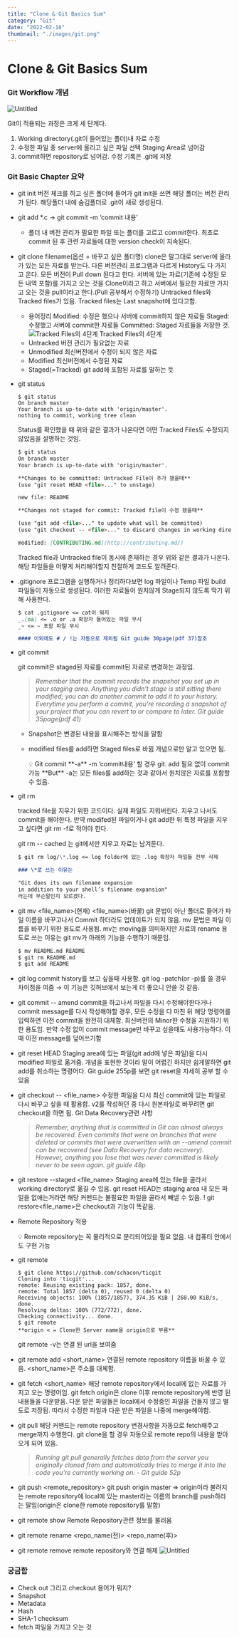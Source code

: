 ```yaml
---
title: "Clone & Git Basics Sum"
category: "Git"
date: "2022-02-18"
thumbnail: "./images/git.png"
---
```


# Clone & Git Basics Sum

### Git Workflow 개념

![Untitled](./images/Clone/Untitled.png)

Git이 적용되는 과정은 크게 세 단계다.

1. Working directory(.git이 들어있는 폴더)내 자료 수정
2. 수정한 파일 중 server에 올리고 싶은 파일 선택 Staging Area로 넘어감
3. commit하면 repository로 넘어감. 수정 기록은 .git에 저장

### Git Basic Chapter 요약

- git init
  버전 체크를 하고 싶은 폴더에 들어가 git init을 쓰면 해당 폴더는 버전 관리가 된다.
  해당폴더 내에 숨김폴더로 .git이 새로 생성된다.
- git add \*.c → git commit -m ‘commit 내용’
  - 폴더 내 버전 관리가 필요한 파일 또는 폴더를 고르고 commit한다. 최초로 commit 된 후 관련 자료들에 대한 version check이 지속된다.
- git clone <url> filename(옵션 = 바꾸고 싶은 폴더명)
  clone은 말그대로 server에 올라가 있는 모든 자료를 받는다. 다른 버전관리 프로그램과 다르게 History도 다 가지고 온다. 모든 버전이 Pull down 된다고 한다. 서버에 있는 자료(기존에 수정된 모든 내역 포함)를 가지고 오는 것을 Clone이라고 하고 서버에서 필요한 자료만 가지고 오는 것을 pull이라고 한다.(Pull 공부해서 수정하기)
  Untracked files와 Tracked files가 있음. Tracked files는 Last snapshot에 있다고함.
  - 용어정리
    Modified: 수정은 했으나 서버에 commit하지 않은 자료들
    Staged: 수정했고 서버에 commit한 자료들
    Committed: Staged 자료들을 저장한 것.
    ![Tracked Files의 4단계 ](./images/Clone/Untitled1.png)
    Tracked Files의 4단계
  - Untracked 버전 관리가 필요없는 자료
  - Unmodified 최신버전에서 수정이 되지 않은 자료
  - Modified 최신버전에서 수정된 자료
  - Staged(=Tracked) git add에 포함된 자료를 말하는 듯
- git status

  ```markup
  $ git status
  On branch master
  Your branch is up-to-date with 'origin/master'.
  nothing to commit, working tree clean
  ```

  Status를 확인했을 때 위와 같은 결과가 나온다면 어떤 Tracked Files도 수정되지 않았음을 설명하는 것임.

  ```markdown
  $ git status
  On branch master
  Your branch is up-to-date with 'origin/master'.

  **Changes to be committed: Untracked File이 추가 됐을때**
  (use "git reset HEAD <file>..." to unstage)

  new file: README

  **Changes not staged for commit: Tracked file이 수정 됐을때**

  (use "git add <file>..." to update what will be committed)
  (use "git checkout -- <file>..." to discard changes in working directory)

  modified: [CONTRIBUTING.md](http://contributing.md/)
  ```

  Tracked file과 Untracked file이 동시에 존재하는 경우 위와 같은 결과가 나온다.
  해당 파일들을 어떻게 처리해야할지 친절하게 코드도 알려준다.

- .gitignore
  프로그램을 실행하거나 정리하다보면 log 파일이나 Temp 파일 build 파일들이 자동으로 생성된다. 이러한 자료들이 원치않게 Stage되지 않도록 막기 위해 사용한다.

  ```markdown
  $ cat .gitignore <= cat이 뭐지
  _.[oa] <= .o or .a 확장자 들어있는 파일 무시
  _~ <= ~ 포함 파일 무시

  #### 이외에도 # / !는 자동으로 제외됨 Git guide 30page(pdf 37)참조
  ```

- git commit

  git commit은 staged된 자료를 commit된 자료로 변경하는 과정임.

  > _Remember that the commit records the snapshot you set up in your staging area. Anything you didn’t stage is still sitting there modified; you can do another commit to add it to your history. Everytime you perform a commit, you’re recording a snapshot of your project that you can revert to or compare to later. Git guide 35page(pdf 41)_

  - Snapshot은 변경된 내용을 표시해주는 방식을 말함
  - modified files를 add하면 Staged files로 바뀜 개념으로만 알고 있으면 됨.

    <aside>
    💡 Git commit **-a** -m ‘commit내용’ 할 경우 git. add 필요 없이 commit 가능 
    **But** -a는 모든 files를 add하는 것과 같아서 원치않은 자료를 포함할수 있음.

    </aside>

- git rm

  tracked file을 지우기 위한 코드이다. 실제 파일도 지워버린다. 지우고 나서도 commit을 해야한다. 만약 modifed된 파일이거나 git add한 뒤 특정 파일을 지우고 싶다면 git rm -f로 적어야 한다.

  git rm -- cached 는 git에서만 지우고 자료는 남겨둔다.

  ```markdown
  $ git rm log/\*.log <= log folder에 있는 .log 확장자 파일들 전부 삭제

  ### \*로 쓰는 이유는

  "Git does its own filename expansion
  in addition to your shell’s filename expansion"
  라는데 무슨말인지 모르겠다.
  ```

- git mv <file_name>(현재) <file_name>(바꿀)
  git 문법이 아닌 폴더로 들어가 파일 이름을 바꾸고나서 Commit 하더라도 업데이트가 되지 않음. mv 문법은 파일 이름을 바꾸기 위한 용도로 사용됨.
  mv는 moving을 의미하지만 자료의 rename 용도로 쓰는 이유는 git mv가 아래의 기능을 수행하기 때문임.
  ```bash
  $ mv README.md README
  $ git rm README.md
  $ git add README
  ```
- git log
  commit history를 보고 싶을때 사용함. git log -patch(or -p)를 쓸 경우 차이점을 여줌 → 이 기능은 깃허브에서 보는게 더 좋으니 안쓸 것 같음.
- git commit -- amend
  commit을 하고나서 파일을 다시 수정해야한다거나 commit message를 다시 작성해야할 경우, 모든 수정을 다 마친 뒤 해당 명령어를 입력하면 이전 commit을 완전히 대체함. 최신버전의 Minor한 수정을 지원하기 위한 용도임. 만약 수정 없이 commit message만 바꾸고 싶을때도 사용가능하다. 이때 이전 message를 덮어쓰기함
- git reset HEAD
  Staging area에 있는 파일(git add에 넣은 파일)을 다시 modified 파일로 옮겨줌. 개념을 표현한 것이라 말이 어렵긴 하지만 쉽게말하면 git add를 취소하는 명령어다.
  Git guide 255p를 보면 git reset을 자세히 공부 할 수 있음
- git checkout -- <file_name>
  수정한 파일을 다시 최신 commit에 있는 파일로 다시 바꾸고 싶을 때 활용함. v2를 작성하던 중 다시 원본파일로 바꾸려면 git checkout을 하면 됨.
  Git Data Recovery관련 사항
  > _Remember, anything that is committed in Git can almost always be recovered. Even commits that were on branches that were deleted or commits that were overwritten with an --amend commit can be recovered (see Data Recovery for data recovery). However, anything you lose that was never committed is likely never to be seen again. git guide 48p_
- git restore --staged <file_name>
  Staging area에 있는 file을 골라서 working directory로 옮길 수 있음. git reset HEAD는 staging area 내 모든 파일을 없애는거라면 해당 커맨드는 불필요한 파일을 골라서 빼낼 수 있음.
  ! git restore<file_name>은 checkout과 기능이 똑같음.
- Remote Repository 적용
    <aside>
    💡 Remote repository는 꼭 물리적으로 분리되어있을 필요 없음. 내 컴퓨터 안에서도 구현 가능
    
    </aside>

- git remote
  ```markup
  $ git clone https://github.com/schacon/ticgit
  Cloning into 'ticgit'...
  remote: Reusing existing pack: 1857, done.
  remote: Total 1857 (delta 0), reused 0 (delta 0)
  Receiving objects: 100% (1857/1857), 374.35 KiB | 268.00 KiB/s, done.
  Resolving deltas: 100% (772/772), done.
  Checking connectivity... done.
  $ git remote
  **origin < = Clone한 Server name을 origin으로 부름**
  ```
  git remote -v는 연결 된 url을 보여줌
- git remote add <short_name> <url>
  연결된 remote repository 이름을 바꿀 수 있음. <short_name>은 <url>주소를 대체함.
- git fetch <short_name>
  해당 remote repository에서 local에 없는 자료를 가지고 오는 명령어임. git fetch origin은 clone 이후 remote repository에 반영 된 내용들을 다운받음. 다운 받은 파일들은 local에서 수정중인 파일을 건들지 않고 별도로 저장됨. 따라서 수정한 파일과 다운 받은 파일을 나중에 merge해야함.
- git pull
  해당 커맨드는 remote repository 변경사항을 자동으로 fetch해주고 merge까지 수행한다. git clone을 할 경우 자동으로 remote repo의 내용을 받아오게 되어 있음.
  > _Running git pull generally fetches data from the server you originally cloned from and automatically tries to merge it into the code you’re currently working on. - Git guide 52p_
- git push <remote_repository> <branch>
  git push origin master ⇒ origin이라 불려지는 remote repository에 local에 있는 master라는 이름의 branch를 push하라는 말임(origin은 clone한 remote repository를 말함)
- git remote show <remote>
  Remote Repository관련 정보를 불러옴
- git remote rename <repo_name(전)> <repo_name(후)>
- git remote remove <remote repo name>
  remote repository와 연결 해제
  ![Untitled](./images/Clone/Untitled2.png)

### 궁금함

- Check out 그리고 checkout 용어가 뭐지?
- Snapshot
- Metadata
- Hash
- SHA-1 checksum
- fetch
  파일을 가지고 오는 것
